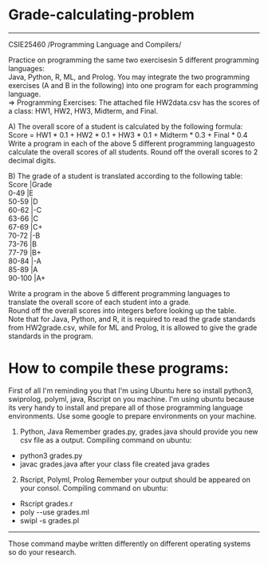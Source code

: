 # Grade-calculating-problem  
---
CSIE25460 /Programming Language and Compilers/  

Practice on programming the same two exercisesin 5 different programming languages:  
Java, Python, R, ML, and Prolog. You may integrate the two programming exercises (A and B in the following) into one program for each programming language.  
=> Programming Exercises: The attached file HW2data.csv has the scores of  
a class: HW1, HW2, HW3, Midterm, and Final.  

A) The overall score of a student is calculated by the following formula:  
Score = HW1 * 0.1 + HW2 * 0.1 + HW3 * 0.1 + Midterm * 0.3 + Final * 0.4  
Write a program in each of the above 5 different programming languagesto calculate the overall scores of all students. Round off the overall scores to 2 decimal digits.  

B) The grade of a student is translated according to the following table:  
Score  |Grade  
0-49   |E  
50-59  |D  
60-62  |-C  
63-66  |C  
67-69  |C+  
70-72  |-B  
73-76  |B  
77-79  |B+  
80-84  |-A  
85-89  |A  
90-100 |A+  

Write a program in the above 5 different programming languages to translate the overall score of each student into a grade.  
Round off the overall scores into integers before looking up the table.  
Note that for Java, Python, and R, it is required to read the grade standards from HW2grade.csv, while for ML and Prolog, it is allowed to give the grade standards in the program.  
# How to compile these programs: 
First of all I'm reminding you that I'm using Ubuntu here so install python3, swiprolog, polyml, java, Rscript on you machine. I'm using ubuntu because its very handy to install and prepare all of those programming language environments. Use some google to prepare environments on your machine. 
1. Python, Java 
Remember grades.py, grades.java should provide you new csv file as a output. 
Compiling command on ubuntu: 
- python3 grades.py 
- javac grades.java after your class file created java grades
2. Rscript, Polyml, Prolog
Remember your output should be appeared on your consol. 
Compiling command on ubuntu: 
- Rscript grades.r 
- poly --use grades.ml
- swipl -s grades.pl
--- 
Those command maybe written differently on different operating systems so do your research. 



